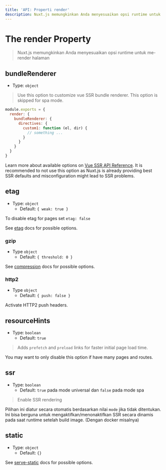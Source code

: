 ```yaml
---
title: 'API: Properti render'
description: Nuxt.js memungkinkan Anda menyesuaikan opsi runtime untuk me-render halaman
---
```


# The render Property

> Nuxt.js memungkinkan Anda menyesuaikan opsi runtime untuk me-render halaman

## bundleRenderer

- Type: `object`

> Use this option to customize vue SSR bundle renderer. This option is skipped for spa mode.

```js
module.exports = {
  render: {
    bundleRenderer: {
      directives: {
        custom1: function (el, dir) {
          // something ...
        }
      }
    }
  }
}
```

Learn more about available options on [Vue SSR API Reference](https://ssr.vuejs.org/en/api.html#renderer-options).
It is recommended to not use this option as Nuxt.js is already providing best SSR defaults and misconfiguration might lead to SSR problems.

## etag

- Type: `object`
    - Default: `{ weak: true }`

To disable etag for pages set `etag: false`

See [etag](https://www.npmjs.com/package/etag) docs for possible options.

### gzip

- Type `object`
    - Default: `{ threshold: 0 }`

See [compression](https://www.npmjs.com/package/compression) docs for possible options.

### http2

- Type `object`
    - Default: `{ push: false }`

Activate HTTP2 push headers.

## resourceHints

- Type: `boolean`
    - Default: `true`

> Adds `prefetch` and `preload` links for faster initial page load time.

You may want to only disable this option if have many pages and routes.

## ssr

- Type: `boolean`
    - Default: `true` pada mode universal dan `false` pada mode spa

> Enable SSR rendering

Pilihan ini diatur secara otomatis berdasarkan nilai `mode` jika tidak ditentukan. Ini bisa berguna untuk mengaktifkan/menonaktifkan SSR secara dinamis pada saat runtime setelah build image. (Dengan docker misalnya)

## static

- Type: `object`
    - Default: `{}`

See [serve-static](https://www.npmjs.com/package/serve-static) docs for possible options.
